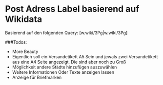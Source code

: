 # Post Adress Label basierend auf Wikidata

Basierend auf den folgenden Query: [w.wiki/3Pg|w.wiki/3Pg]

###Todos:
* More Beauty
* Eigentlich soll ein Versandetikett A5 Sein und jewals zwei Versandetikett aus eine A4 Seite angezeigt. Die sind aber noch zu Groß
* Möglichkeit andere Städte hinzufügen auszuwählen
* Weitere Informationen Oder Texte anzeigen lassen 
* Anzeige für Briefmarken
